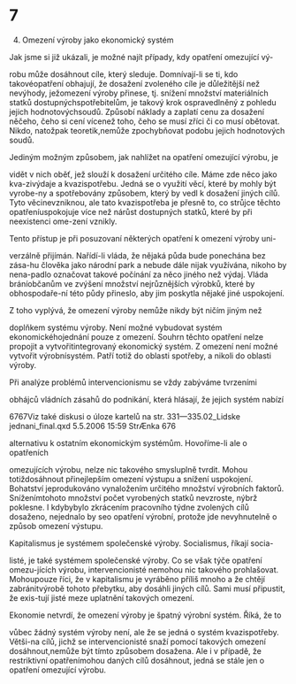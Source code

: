 # 7

4. Omezení výroby jako ekonomický systém

Jak jsme si již ukázali, je možné najít případy, kdy opatření omezující vý-

robu může dosáhnout cíle, který sleduje. Domnívají-li se ti, kdo takovéopatření obhajují, že dosažení zvoleného cíle je důležitější než nevýhody, ježomezení výroby přinese, tj. snížení množství materiálních statků dostupnýchspotřebitelům, je takový krok ospravedlněný z pohledu jejich hodnotovýchsoudů. Způsobí náklady a zaplatí cenu za dosažení něčeho, čeho si cení vícenež toho, čeho se musí zříci či co musí obětovat. Nikdo, natožpak teoretik,nemůže zpochybňovat podobu jejich hodnotových soudů.

Jediným možným způsobem, jak nahlížet na opatření omezující výrobu, je

vidět v nich oběť, jež slouží k dosažení určitého cíle. Máme zde něco jako kva-zivýdaje a kvazispotřebu. Jedná se o využití věcí, které by mohly být vyrobe-ny a spotřebovány způsobem, který by vedl k dosažení jiných cílů. Tyto věcinevzniknou, ale tato kvazispotřeba je přesně to, co strůjce těchto opatřeníuspokojuje více než nárůst dostupných statků, které by při neexistenci ome-zení vznikly.

Tento přístup je při posuzovaní některých opatření k omezení výroby uni-

verzálně přijímán. Nařídí-li vláda, že nějaká půda bude ponechána bez zása-hu člověka jako národní park a nebude dále nijak využívána, nikoho by nena-padlo označovat takové počínání za něco jiného než výdaj. Vláda bráníobčanům ve zvýšení množství nejrůznějších výrobků, které by obhospodaře-ní této půdy přineslo, aby jim poskytla nějaké jiné uspokojení.

Z toho vyplývá, že omezení výroby nemůže nikdy být ničím jiným než

doplňkem systému výroby. Není možné vybudovat systém ekonomickéhojednání pouze z omezení. Souhrn těchto opatření nelze propojit a vytvořitintegrovaný ekonomický systém. Z omezení není možné vytvořit výrobnísystém. Patří totiž do oblasti spotřeby, a nikoli do oblasti výroby.

Při analýze problémů intervencionismu se vždy zabýváme tvrzeními

obhájců vládních zásahů do podnikání, která hlásají, že jejich systém nabízí

6767Viz také diskusi o úloze kartelů na str. 331—335.02_Lidske jednani_final.qxd 5.5.2006 15:59 StrÆnka 676

alternativu k ostatním ekonomickým systémům. Hovoříme-li ale o opatřeních

omezujících výrobu, nelze nic takového smysluplně tvrdit. Mohou totiždosáhnout přinejlepším omezení výstupu a snížení uspokojení. Bohatství jeprodukováno vynaložením určitého množství výrobních faktorů. Sníženímtohoto množství počet vyrobených statků nevzroste, nýbrž poklesne. I kdybybylo zkrácením pracovního týdne zvolených cílů dosaženo, nejednalo by seo opatření výrobní, protože jde nevyhnutelně o způsob omezení výstupu.

Kapitalismus je systémem společenské výroby. Socialismus, říkají socia-

listé, je také systémem společenské výroby. Co se však týče opatření omezu-jících výrobu, intervencionisté nemohou nic takového prohlašovat. Mohoupouze říci, že v kapitalismu je vyráběno příliš mnoho a že chtějí zabránitvýrobě tohoto přebytku, aby dosáhli jiných cílů. Sami musí připustit, že exis-tují jisté meze uplatnění takových omezení.

Ekonomie netvrdí, že omezení výroby je špatný výrobní systém. Říká, že to

vůbec žádný systém výroby není, ale že se jedná o systém kvazispotřeby. Větši-na cílů, jichž se intervencionisté snaží pomocí takových omezení dosáhnout,nemůže být tímto způsobem dosažena. Ale i v případě, že restriktivní opatřenímohou daných cílů dosáhnout, jedná se stále jen o opatření omezující výrobu.

